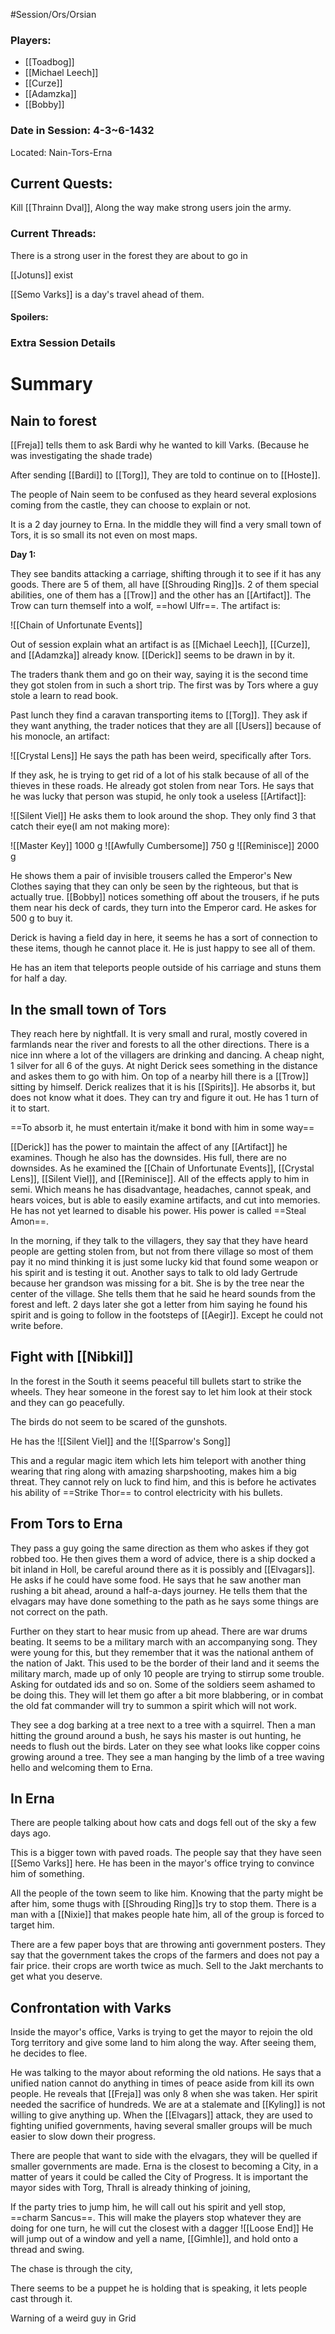 #Session/Ors/Orsian 

### Players:
- [[Toadbog]]
- [[Michael Leech]]
- [[Curze]]
- [[Adamzka]]
- [[Bobby]]
### Date in Session: 4-3~6-1432
Located: Nain-Tors-Erna
## Current Quests: 

Kill [[Thrainn Dval]], Along the way make strong users join the army.

### Current Threads:

There is a strong user in the forest they are about to go in

[[Jotuns]] exist 

[[Semo Varks]] is a day's travel ahead of them. 

#### Spoilers:

### Extra Session Details


# Summary


## Nain to forest 

[[Freja]] tells them to ask Bardi why he wanted to kill Varks. (Because he was investigating the shade trade)

After sending [[Bardi]] to [[Torg]], They are told to continue on to [[Hoste]]. 

The people of Nain seem to be confused as they heard several explosions coming from the castle, they can choose to explain or not. 

It is a 2 day journey to Erna. In the middle they will find a very small town of Tors, it is so small its not even on most maps.

**Day 1:**

They see bandits attacking a carriage, shifting through it to see if it has any goods. There are 5 of them, all have [[Shrouding Ring]]s. 2 of them special abilities, one of them has a [[Trow]] and the other has an [[Artifact]]. The Trow can turn themself into a wolf, ==howl Ulfr==. The artifact is:

![[Chain of Unfortunate Events]]

Out of session explain what an artifact is as [[Michael Leech]], [[Curze]], and [[Adamzka]] already know. [[Derick]] seems to be drawn in by it. 

The traders thank them and go on their way, saying it is the second time they got stolen from in such a short trip. The first was by Tors where a guy stole a learn to read book. 


Past lunch they find a caravan transporting items to [[Torg]]. They ask if they want anything, the trader notices that they are all [[Users]] because of his monocle, an artifact: 

![[Crystal Lens]]
 He says the path has been weird, specifically after Tors. 

If they ask, he is trying to get rid of a lot of his stalk because of all of the thieves in these roads. He already got stolen from near Tors. He says that he was lucky that person was stupid, he only took a useless [[Artifact]]:

![[Silent Viel]]
He asks them to look around the shop. They only find 3 that catch their eye(I am not making more):

![[Master Key]]
1000 g
![[Awfully Cumbersome]]
750 g
![[Reminisce]]
2000 g

He shows them a pair of invisible trousers called the Emperor's New Clothes saying that they can only be seen by the righteous, but that is actually true. [[Bobby]] notices something off about the trousers, if he puts them near his deck of cards, they turn into the Emperor card. He askes for 500 g to buy it. 

Derick is having a field day in here, it seems he has a sort of connection to these items, though he cannot place it. He is just happy to see all of them. 

He has an item that teleports people outside of his carriage and stuns them for half a day. 

## In the small town of Tors 

They reach here by nightfall. It is very small and rural, mostly covered in farmlands near the river and forests to all the other directions. There is a nice inn where a lot of the villagers are drinking and dancing. A cheap night, 1 silver for all 6 of the guys. At night Derick sees something in the distance and askes them to go with him. On top of a nearby hill there is a [[Trow]] sitting by himself. Derick realizes that it is his [[Spirits]]. He absorbs it, but does not know what it does. They can try and figure it out. He has 1 turn of it to start. 

==To absorb it, he must entertain it/make it bond with him in some way==

[[Derick]] has the power to maintain the affect of any [[Artifact]] he examines. Though he also has the downsides. His full, there are no downsides. As he examined the [[Chain of Unfortunate Events]], [[Crystal Lens]], [[Silent Viel]], and [[Reminisce]]. All of the effects apply to him in semi. Which means he has disadvantage, headaches, cannot speak, and hears voices, but is able to easily examine artifacts, and cut into memories. He has not yet learned to disable his power. His power is called ==Steal Amon==. 

In the morning, if they talk to the villagers, they say that they have heard people are getting stolen from, but not from there village so most of them pay it no mind thinking it is just some lucky kid that found some weapon or his spirit and is testing it out. Another says to talk to old lady Gertrude because her grandson was missing for a bit. She is by the tree near the center of the village. She tells them that he said he heard sounds from the forest and left. 2 days later she got a letter from him saying he found his spirit and is going to follow in the footsteps of [[Aegir]]. Except he could not write before. 


## Fight with [[Nibkil]] 

In the forest in the South it seems peaceful till bullets start to strike the wheels. They hear someone in the forest say to let him look at their stock and they can go peacefully. 

The birds do not seem to be scared of the gunshots. 

He has the ![[Silent Viel]]
and the ![[Sparrow's Song]]

This and a regular magic item which lets him teleport with another thing wearing that ring along with amazing sharpshooting, makes him a big threat. They cannot rely on luck to find him, and this is before he activates his ability of ==Strike Thor== to control electricity with his bullets. 

## From Tors to Erna 

They pass a guy going the same direction as them who askes if they got robbed too. He then gives them a word of advice, there is a ship docked a bit inland in Holl, be careful around there as it is possibly and [[Elvagars]]. He asks if he could have some food. He says that he saw another man rushing a bit ahead, around a half-a-days journey. He tells them that the elvagars may have done something to the path as he says some things are not correct on the path. 

Further on they start to hear music from up ahead. There are war drums beating. It seems to be a military march with an accompanying song. They were young for this, but they remember that it was the national anthem of the nation of Jakt. This used to be the border of their land and it seems the military march, made up of only 10 people are trying to stirrup some trouble. Asking for outdated ids and so on. Some of the soldiers seem ashamed to be doing this. They will let them go after a bit more blabbering, or in combat the old fat commander will try to summon a spirit which will not work. 

They see a dog barking at a tree next to a tree with a squirrel. Then a man hitting the ground around a bush, he says his master is out hunting, he needs to flush out the birds. Later on they see what looks like copper coins growing around a tree. They see a man hanging by the limb of a tree waving hello and welcoming them to Erna. 


## In Erna 

There are people talking about how cats and dogs fell out of the sky a few days ago. 

This is a bigger town with paved roads. The people say that they have seen [[Semo Varks]] here. He has been in the mayor's office trying to convince him of something. 

All the people of the town seem to like him. Knowing that the party might be after him, some thugs with [[Shrouding Ring]]s try to stop them. There is a man with a [[Nixie]] that makes people hate him, all of the group is forced to target him. 

There are a few paper boys that are throwing anti government posters. They say that the government takes the crops of the farmers and does not pay a fair price. their crops are worth twice as much. Sell to the Jakt merchants to get what you deserve. 

## Confrontation with Varks 

Inside the mayor's office, Varks is trying to get the mayor to rejoin the old Torg territory and give some land to him along the way. After seeing them, he decides to flee. 

He was talking to the mayor about reforming the old nations. He says that a unified nation cannot do anything in times of peace aside from kill its own people. He reveals that [[Freja]] was only 8 when she was taken. Her spirit needed the sacrifice of hundreds. We are at a stalemate and [[Kyling]] is not willing to give anything up. When the [[Elvagars]] attack, they are used to fighting unified governments, having several smaller groups will be much easier to slow down their progress. 

There are people that want to side with the elvagars, they will be quelled if smaller governments are made. Erna is the closest to becoming a City, in a matter of years it could be called the City of Progress. It is important the mayor sides with Torg, Thrall is already thinking of joining, 

If the party tries to jump him, he will call out his spirit and yell stop, ==charm Sancus==. This will make the players stop whatever they are doing for one turn, he will cut the closest with a dagger ![[Loose End]]
He will jump out of a window and yell a name, [[Gimhle]], and hold onto a thread and swing. 

The chase is through the city, 

There seems to be a puppet he is holding that is speaking, it lets people cast through it. 



Warning of a weird guy in Grid 